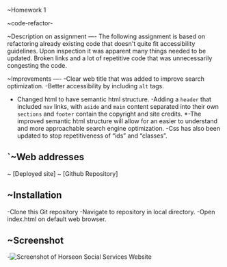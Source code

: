 ~Homework  1

~code-refactor-

~Description on assignment
—-
The following assignment is based on refactoring already existing code that doesn't quite fit accessibility guidelines. Upon inspection it was apparent many things needed to be updated. Broken links and a lot of repetitive code that was unnecessarily congesting the code.

~Improvements
—-
-Clear web title that was added to improve search optimization.
-Better accessibility by including  ``alt`` tags.
- Changed html  to have semantic html structure.
-Adding  a  ``header`` that included ``nav`` links, with ``aside`` and ``main`` content separated into their own  ``sections`` and ``footer``  contain the copyright and site credits.
*-The  improved semantic html structure will allow for an easier to understand and more approachable search engine optimization.
-Css has also been updated to stop repetitiveness of “ids” and “classes”.


`~Web addresses
----
~ [Deployed site]
~  [Github Repository]


~Installation
---------------
-Clone this Git repository
-Navigate to repository in local directory.
-Open index.html on default web browser.


~Screenshot
---
-![Screenshot of Horseon Social Services Website](./assets/screenshot.png)

